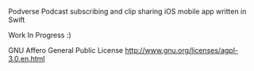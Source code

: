 Podverse
Podcast subscribing and clip sharing iOS mobile app written in Swift

Work In Progress :)

GNU Affero General Public License
http://www.gnu.org/licenses/agpl-3.0.en.html